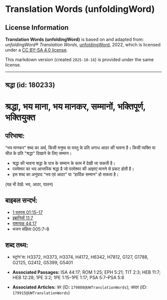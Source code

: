 # Translation Words (unfoldingWord)

## License Information

**Translation Words (unfoldingWord)** is based on and adapted from: _unfoldingWord® Translation Words_, [unfoldingWord](https://unfoldingword.org/utw), 2022, which is licensed under a [CC BY-SA 4.0 license](https://creativecommons.org/licenses/by-sa/4.0/legalcode.en).

This markdown version (created `2025-10-16`) is provided under the same license.



--------------------------------

## श्रद्धा (id: 180233)

श्रद्धा, भय माना, भय मानकर, सम्मानों, भक्तिपूर्ण, भक्तियुक्त
============================================================

परिभाषा:
--------

“भय मानकर” शब्द का अर्थ, किसी मनुष्य या वस्तु के प्रति अगाध आदर की भावना है। किसी व्यक्ति या चीज़ के प्रति "श्रद्धा" दिखाने के लिए सम्मान।

* श्रद्धा की भावना श्रद्धा के पात्र के सम्मान के काम में देखी जा सकती है।
* परमेश्वर का भय आन्तरिक श्रद्धा है जो परमेश्वर की आज्ञाएं मानने से प्रकट होती है।
* इस शब्द का अनुवाद “भय एवं आदर” या “हार्दिक सम्मान” हो सकता है।

(यह भी देखें: भय, आदर, पालन)

बाइबल सन्दर्भ:
--------------

* [1 पतरस 01:15–17](https://ref.ly/1Pet0:0)
* [इब्रानियों 11:7](https://ref.ly/Heb11:7)
* [यशायाह 44:17](https://ref.ly/Isa44:17)
* भजन संहिता 005:7–8

शब्द तथ्य:
----------

* स्ट्रांग'स: H3372, H3373, H3374, H4172, H6342, H7812, G127, G1788, G2125, G2412, G5399, G5401

* **Associated Passages:** ISA 44:17; ROM 1:25; EPH 5:21; TIT 2:3; HEB 11:7; HEB 12:28; 1PE 3:2; 1PE 1:15–1PE 1:17; PSA 5:7–PSA 5:8
* **Associated Articles:** डर (ID: `179808@UWTranslationWords`); आदर (ID: `179915@UWTranslationWords`)

